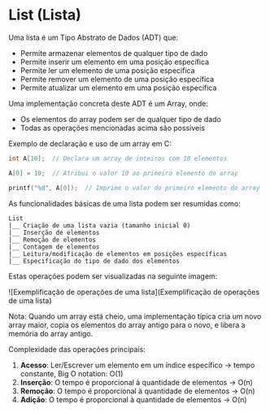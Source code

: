 # List (Lista)

Uma lista é um Tipo Abstrato de Dados (ADT) que:
- Permite armazenar elementos de qualquer tipo de dado
- Permite inserir um elemento em uma posição específica
- Permite ler um elemento de uma posição específica
- Permite remover um elemento de uma posição específica
- Permite atualizar um elemento em uma posição específica

Uma implementação concreta deste ADT é um Array, onde:
- Os elementos do array podem ser de qualquer tipo de dado
- Todas as operações mencionadas acima são possíveis

Exemplo de declaração e uso de um array em C:

```c
int A[10];  // Declara um array de inteiros com 10 elementos

A[0] = 10;  // Atribui o valor 10 ao primeiro elemento do array

printf("%d", A[0]);  // Imprime o valor do primeiro elemento do array
```

As funcionalidades básicas de uma lista podem ser resumidas como:

```
List
|__ Criação de uma lista vazia (tamanho inicial 0)
|__ Inserção de elementos
|__ Remoção de elementos
|__ Contagem de elementos
|__ Leitura/modificação de elementos em posições específicas
|__ Especificação do tipo de dado dos elementos
```

Estas operações podem ser visualizadas na seguinte imagem:

![Exemplificação de operações de uma lista](Exemplificação de operações de uma lista)

Nota: Quando um array está cheio, uma implementação típica cria um novo array maior, copia os elementos do array antigo para o novo, e libera a memória do array antigo.

Complexidade das operações principais:

1. **Acesso**: Ler/Escrever um elemento em um índice específico → tempo constante, Big O notation: O(1)
2. **Inserção**: O tempo é proporcional à quantidade de elementos → O(n)
3. **Remoção**: O tempo é proporcional à quantidade de elementos → O(n)
4. **Adição**: O tempo é proporcional à quantidade de elementos → O(n)
